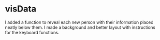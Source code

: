 # visData

I added a function to reveal each new person with their information placed neatly below them. I made a background and better layout with instructions for the keyboard functions.
